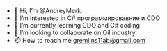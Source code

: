 - 👋 Hi, I’m @AndreyMerk
- 👀 I’m interested in C# программировавние и CDO
- 🌱 I’m currently learning CDO and C# coding
- 💞️ I’m looking to collaborate on Oil industry
- 📫 How to reach me gremlins11ab@gmail.com

<!---
AndreyMerk/AndreyMerk is a ✨ special ✨ repository because its `README.md` (this file) appears on your GitHub profile.
You can click the Preview link to take a look at your changes.
--->
